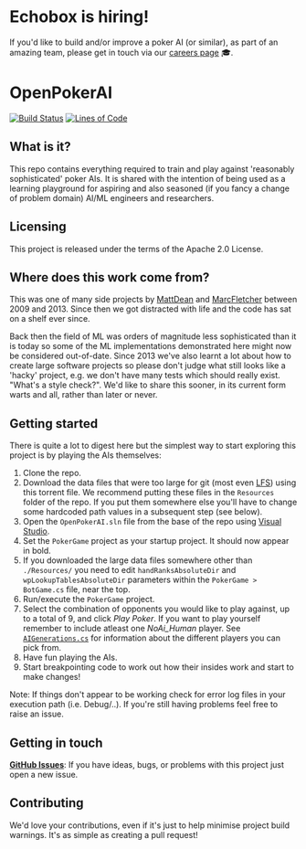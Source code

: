 # Echobox is hiring! 
If you'd like to build and/or improve a poker AI (or similar), as part of an amazing team, please get in touch via our [careers page](https://careers.echobox.com/) :mortar_board:.

# OpenPokerAI 

[![Build Status](https://dev.azure.com/OpenPokerAI/OpenPokerAI/_apis/build/status/MarcFletcher.OpenPokerAI?branchName=main)](https://dev.azure.com/OpenPokerAI/OpenPokerAI/_build/latest?definitionId=1&branchName=main) [![Lines of Code](https://sonarcloud.io/api/project_badges/measure?project=OpenPokerAI_OpenPokerAI&metric=ncloc)](https://sonarcloud.io/dashboard?id=OpenPokerAI_OpenPokerAI)

## What is it?

This repo contains everything required to train and play against 'reasonably sophisticated' poker AIs. It is shared with the intention of being used as a learning playground for aspiring and also seasoned (if you fancy a change of problem domain) AI/ML engineers and researchers.

## Licensing

This project is released under the terms of the Apache 2.0 License.

## Where does this work come from?

This was one of many side projects by [MattDean](https://github.com/MattDean) and [MarcFletcher](https://www.linkedin.com/in/marcpfletcher/) between 2009 and 2013. Since then we got distracted with life and the code has sat on a shelf ever since.

Back then the field of ML was orders of magnitude less sophisticated than it is today so some of the ML implementations demonstrated here might now be considered out-of-date. Since 2013 we've also learnt a lot about how to create large software projects so please don't judge what still looks like a 'hacky' project, e.g. we don't have many tests which should really exist. "What's a style check?". We'd like to share this sooner, in its current form warts and all, rather than later or never.

## Getting started

There is quite a lot to digest here but the simplest way to start exploring this project is by playing the AIs themselves:

1. Clone the repo.
2. Download the data files that were too large for git (most even [LFS](https://git-lfs.github.com/)) using this torrent file. We recommend putting these files in the `Resources` folder of the repo. If you put them somewhere else you'll have to change some hardcoded path values in a subsequent step (see below).
3. Open the `OpenPokerAI.sln` file from the base of the repo using [Visual Studio](https://visualstudio.microsoft.com/vs/community/).
4. Set the `PokerGame` project as your startup project. It should now appear in bold.
5. If you downloaded the large data files somewhere other than `./Resources/` you need to edit `handRanksAbsoluteDir` and `wpLookupTablesAbsoluteDir` parameters within the `PokerGame > BotGame.cs` file, near the top.
6. Run/execute the `PokerGame` project.
7. Select the combination of opponents you would like to play against, up to a total of 9, and click _Play Poker_. If you want to play yourself remember to include atleast one _NoAi_Human_ player. See [`AIGenerations.cs`](https://github.com/MarcFletcher/OpenPokerAI/blob/main/PokerDefinitions/AIGenerations.cs) for information about the different players you can pick from.
8. Have fun playing the AIs.
9. Start breakpointing code to work out how their insides work and start to make changes!

Note: If things don't appear to be working check for error log files in your execution path (i.e. Debug/..). If you're still having problems feel free to raise an issue.

## Getting in touch

**[GitHub Issues](https://github.com/MarcFletcher/OpenPokerAI/issues/new)**: If you have ideas, bugs, 
or problems with this project just open a new issue.

## Contributing

We'd love your contributions, even if it's just to help minimise project build warnings. It's as simple as creating a pull request! 
